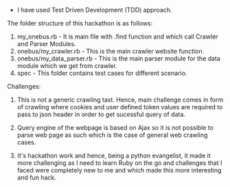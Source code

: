 * I have used Test Driven Development (TDD) approach.

The folder structure of this hackathon is as follows:
1. my_onebus.rb - It is main file with .find function and which call Crawler and Parser Modules.
2. onebus/my_crawler.rb - This is the main crawler website function.
3. onebus/my_data_parser.rb - This is the main parser module for the data module which we get from crawler.
4. spec - This folder contains test cases for different scenario. 

Challenges:

1. This is not a generic crawling tast. Hence, main challenge comes in form of crawling where cookies and user defined token values are required to pass to json header in order to get sucessful query of data. 

2. Query engine of the webpage is based on Ajax so it is not possible to parse web page as such which is the case of general web crawling cases.

3. It's hackathon work and hence, being a python evangelist, it made it more challenging as I need to learn Ruby on the go and challenges that I faced were completely new to me and which made this more interesting and fun hack.


